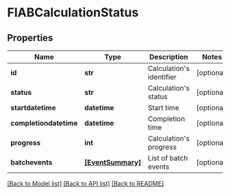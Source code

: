 # FIABCalculationStatus


## Properties
Name | Type | Description | Notes
------------ | ------------- | ------------- | -------------
**id** | **str** | Calculation&#39;s identifier | [optional] 
**status** | **str** | Calculation&#39;s status | [optional] 
**startdatetime** | **datetime** | Start time | [optional] 
**completiondatetime** | **datetime** | Completion time | [optional] 
**progress** | **int** | Calculation&#39;s progress | [optional] 
**batchevents** | [**[EventSummary]**](EventSummary.md) | List of batch events | [optional] 

[[Back to Model list]](../README.md#documentation-for-models) [[Back to API list]](../README.md#documentation-for-api-endpoints) [[Back to README]](../README.md)


